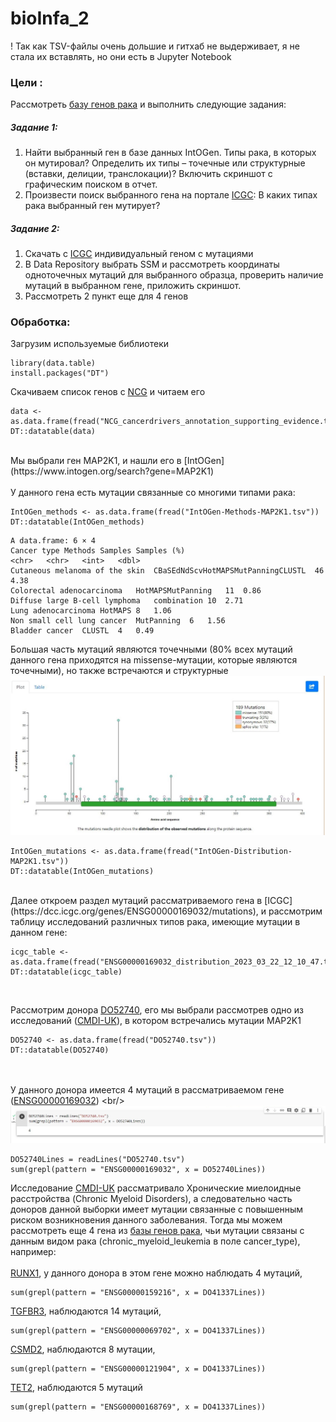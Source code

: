 # bioInfa_2
! Так как TSV-файлы очень дольшие и гитхаб не выдерживает, я не стала их вставлять, но они есть в Jupyter Notebook

### Цели : 

Рассмотреть [базу генов рака](http://ncg.kcl.ac.uk/download.php) и выполнить следующие задания:

##### Задание 1:
  1. Найти выбранный ген в базе данных IntOGen. Типы рака, в которых он мутировал? Определить их типы – точечные или структурные (вставки, делиции, транслокации)? Включить скриншот с графическим поиском в отчет.
  2. Произвести поиск выбранного гена на портале [ICGC](https://dcc.icgc.org/): В каких типах рака выбранный ген мутирует?
  
##### Задание 2:  
  1. Скачать с [ICGC](https://dcc.icgc.org/) индивидуальный геном с мутациями
  2. В Data Repository выбрать SSM и рассмотреть координаты одноточечных мутаций для выбранного образца, проверить наличие мутаций в выбранном гене, приложить скриншот.
  3. Рассмотреть 2 пункт еще для 4 генов
  
### Обработка:

Загрузим используемые библиотеки

```{r setoptions & load_library, warning=FALSE,message=FALSE}
library(data.table)
install.packages("DT")
```

Скачиваем список генов с [NCG](http://ncg.kcl.ac.uk/download.php) и читаем его

```{r read}
data <- as.data.frame(fread("NCG_cancerdrivers_annotation_supporting_evidence.tsv"))
DT::datatable(data)
```
<br/>
Мы выбрали ген MAP2K1, и нашли его в [IntOGen](https://www.intogen.org/search?gene=MAP2K1)<br/>
<br/>
У данного гена есть мутации связанные со многими типами рака:

```{r IntOGen Methods}
IntOGen_methods <- as.data.frame(fread("IntOGen-Methods-MAP2K1.tsv"))
DT::datatable(IntOGen_methods)
```

```
A data.frame: 6 × 4
Cancer type	Methods	Samples	Samples (%)
<chr>	<chr>	<int>	<dbl>
Cutaneous melanoma of the skin	CBaSEdNdScvHotMAPSMutPanningCLUSTL	46	4.38
Colorectal adenocarcinoma	HotMAPSMutPanning	11	0.86
Diffuse large B-cell lymphoma	combination	10	2.71
Lung adenocarcinoma	HotMAPS	8	1.06
Non small cell lung cancer	MutPanning	6	1.56
Bladder cancer	CLUSTL	4	0.49

```

Большая часть мутаций являются точечными (80% всех мутаций данного гена приходятся на missense-мутации, которые являются точечными), но также встречаются и структурные
<br/>
![](Pic1.png)
<br/>

```{r IntOGen mutations}
IntOGen_mutations <- as.data.frame(fread("IntOGen-Distribution-MAP2K1.tsv"))
DT::datatable(IntOGen_mutations)
```
<br/>
Далее откроем раздел мутаций рассматриваемого гена в [ICGC](https://dcc.icgc.org/genes/ENSG00000169032/mutations), и рассмотрим таблицу исследований различных типов рака, имеющие мутации в данном гене:

```{r ICGC mutations}
icgc_table <- as.data.frame(fread("ENSG00000169032_distribution_2023_03_22_12_10_47.tsv"))
DT::datatable(icgc_table)
```
<br/>

Рассмотрим донора [DO52740](https://dcc.icgc.org/donors/DO52740), его мы выбрали рассмотрев одно из исследований ([CMDI-UK](https://dcc.icgc.org/projects/CMDI-UK)), в котором встречались мутации MAP2K1

```{r ICGC DO52740,warning=FALSE}
DO52740 <- as.data.frame(fread("DO52740.tsv"))
DT::datatable(DO52740)
```
<br/><br/>
У данного донора имеется 4 мутаций в рассматриваемом гене ([ENSG00000169032]([https://dcc.icgc.org/genes/ENSG00000121879?mutations=%7B%22from%22:1%7D](https://www.ensembl.org/Homo_sapiens/Gene/Summary?db=core;g=ENSG00000169032;r=15:66386837-66491656)))
<br/>
![](Pic2.png)
<br/>

```{r MAP2K1}
DO52740Lines = readLines("DO52740.tsv")
sum(grepl(pattern = "ENSG00000169032", x = DO52740Lines))
```
Исследование [CMDI-UK](https://dcc.icgc.org/projects/CMDI-UK) рассматривало Хронические миелоидные расстройства (Chronic Myeloid Disorders), а следовательно часть доноров данной выборки имеет мутации связанные с повышенным риском возникновения данного заболевания. Тогда мы можем рассмотреть еще 4 гена из [базы генов рака](http://ncg.kcl.ac.uk/download.php), чьи мутации связаны с данным видом рака (chronic_myeloid_leukemia в поле cancer_type), например:
<br/><br/>
[RUNX1](https://dcc.icgc.org/genes/ENSG00000198796), у данного донора в этом гене можно наблюдать 4 мутаций,

```{r RUNX1}
sum(grepl(pattern = "ENSG00000159216", x = DO41337Lines))
```

[TGFBR3](https://dcc.icgc.org/genes/ENSG00000069702), наблюдаются 14 мутаций,

```{r TGFBR3}
sum(grepl(pattern = "ENSG00000069702", x = DO41337Lines))
```

[CSMD2](https://dcc.icgc.org/genes/ENSG00000121904), наблюдаются 8 мутации,

```{r CSMD2}
sum(grepl(pattern = "ENSG00000121904", x = DO41337Lines))
```

[TET2](https://dcc.icgc.org/genes/ENSG00000168769), наблюдаются 5 мутаций

```{r TET2}
sum(grepl(pattern = "ENSG00000168769", x = DO41337Lines))
```
